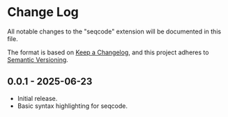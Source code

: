 # Change Log

All notable changes to the "seqcode" extension will be documented in this file.

The format is based on [Keep a Changelog](https://keepachangelog.com/en/1.1.0/), and this project adheres to [Semantic Versioning](https://semver.org/spec/v2.0.0.html).

## 0.0.1 - 2025-06-23

- Initial release.
- Basic syntax highlighting for seqcode.
